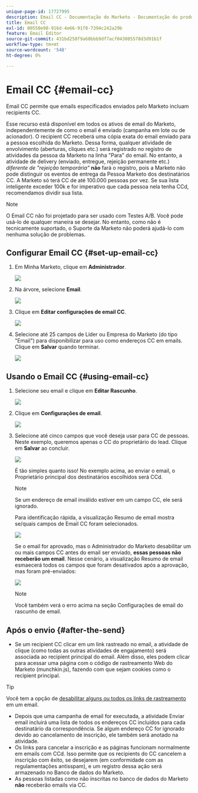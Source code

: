 ```yaml
---
unique-page-id: 17727995
description: Email CC - Documentação do Marketo - Documentação do produto
title: Email CC
exl-id: 00550e98-916d-4e66-91f8-7394c242a29b
feature: Email Editor
source-git-commit: 431bd258f9a68bbb9df7acf043085578d3d91b1f
workflow-type: tm+mt
source-wordcount: '548'
ht-degree: 0%

---
```


# Email CC {#email-cc}

Email CC permite que emails especificados enviados pelo Marketo incluam recipients CC.

Esse recurso está disponível em todos os ativos de email do Marketo, independentemente de como o email é enviado (campanha em lote ou de acionador). O recipient CC receberá uma cópia exata do email enviado para a pessoa escolhida do Marketo. Dessa forma, qualquer atividade de envolvimento (aberturas, cliques etc.) será registrado no registro de atividades da pessoa da Marketo na linha &quot;Para&quot; do email. No entanto, a atividade de delivery (enviado, entregue, rejeição permanente etc.) _diferente de &quot;rejeição temporária&quot;_ **não** fará o registro, pois a Marketo não pode distinguir os eventos de entrega da Pessoa Marketo dos destinatários CC. A Marketo só terá CC de até 100.000 pessoas por vez. Se sua lista inteligente exceder 100k e for imperativo que cada pessoa nela tenha CCd, recomendamos dividir sua lista.

>[!NOTE]
>
>O Email CC não foi projetado para ser usado com Testes A/B. Você pode usá-lo de qualquer maneira se desejar. No entanto, como não é tecnicamente suportado, o Suporte da Marketo não poderá ajudá-lo com nenhuma solução de problemas.

## Configurar Email CC {#set-up-email-cc}

1. Em Minha Marketo, clique em **Administrador**.

   ![](assets/one.png)

1. Na árvore, selecione **Email**.

   ![](assets/two.png)

1. Clique em **Editar configurações de email CC**.

   ![](assets/three.png)

1. Selecione até 25 campos de Líder ou Empresa do Marketo (do tipo &quot;Email&quot;) para disponibilizar para uso como endereços CC em emails. Clique em **Salvar** quando terminar.

   ![](assets/four.png)

## Usando o Email CC {#using-email-cc}

1. Selecione seu email e clique em **Editar Rascunho**.

   ![](assets/five.png)

1. Clique em **Configurações de email**.

   ![](assets/six.png)

1. Selecione até cinco campos que você deseja usar para CC de pessoas. Neste exemplo, queremos apenas o CC do proprietário do lead. Clique em **Salvar** ao concluir.

   ![](assets/seven.png)

   É tão simples quanto isso! No exemplo acima, ao enviar o email, o Proprietário principal dos destinatários escolhidos será CCd.

   >[!NOTE]
   >
   >Se um endereço de email inválido estiver em um campo CC, ele será ignorado.

   Para identificação rápida, a visualização Resumo de email mostra se/quais campos de Email CC foram selecionados.

   ![](assets/eight.png)

   Se o email for aprovado, mas o Administrador do Marketo desabilitar um ou mais campos CC antes do email ser enviado, **essas pessoas não receberão um email**. Nesse cenário, a visualização Resumo de email esmaecerá todos os campos que foram desativados após a aprovação, mas foram pré-enviados:

   ![](assets/removal.png)

   >[!NOTE]
   >
   >Você também verá o erro acima na seção Configurações de email do rascunho de email.

## Após o envio {#after-the-send}

* Se um recipient CC clicar em um link rastreado no email, a atividade de clique (como todas as outras atividades de engajamento) será associada ao recipient principal do email. Além disso, eles podem clicar para acessar uma página com o código de rastreamento Web do Marketo (munchkin.js), fazendo com que sejam cookies como o recipient principal.

>[!TIP]
>
>Você tem a opção de [desabilitar alguns ou todos os links de rastreamento](/help/marketo/product-docs/email-marketing/general/functions-in-the-editor/disable-tracking-for-an-email-link.md) em um email.

* Depois que uma campanha de email for executada, a atividade Enviar email incluirá uma lista de todos os endereços CC incluídos para cada destinatário da correspondência. Se algum endereço CC for ignorado devido ao cancelamento de inscrição, ele também será anotado na atividade.
* Os links para cancelar a inscrição e as páginas funcionam normalmente em emails com CCd. Isso permite que os recipients do CC cancelem a inscrição com êxito, se desejarem (em conformidade com as regulamentações antisspam), e um registro dessa ação será armazenado no Banco de dados do Marketo.
* As pessoas listadas como não inscritas no banco de dados do Marketo **não** receberão emails via CC.
